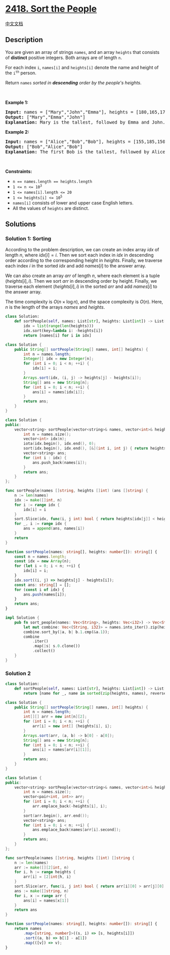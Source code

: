 # [2418. Sort the People](https://leetcode.com/problems/sort-the-people)

[中文文档](/solution/2400-2499/2418.Sort%20the%20People/README.md)

<!-- tags:Array,Hash Table,String,Sorting -->

<!-- difficulty:Easy -->

## Description

<p>You are given an array of strings <code>names</code>, and an array <code>heights</code> that consists of <strong>distinct</strong> positive integers. Both arrays are of length <code>n</code>.</p>

<p>For each index <code>i</code>, <code>names[i]</code> and <code>heights[i]</code> denote the name and height of the <code>i<sup>th</sup></code> person.</p>

<p>Return <code>names</code><em> sorted in <strong>descending</strong> order by the people&#39;s heights</em>.</p>

<p>&nbsp;</p>
<p><strong class="example">Example 1:</strong></p>

<pre>
<strong>Input:</strong> names = [&quot;Mary&quot;,&quot;John&quot;,&quot;Emma&quot;], heights = [180,165,170]
<strong>Output:</strong> [&quot;Mary&quot;,&quot;Emma&quot;,&quot;John&quot;]
<strong>Explanation:</strong> Mary is the tallest, followed by Emma and John.
</pre>

<p><strong class="example">Example 2:</strong></p>

<pre>
<strong>Input:</strong> names = [&quot;Alice&quot;,&quot;Bob&quot;,&quot;Bob&quot;], heights = [155,185,150]
<strong>Output:</strong> [&quot;Bob&quot;,&quot;Alice&quot;,&quot;Bob&quot;]
<strong>Explanation:</strong> The first Bob is the tallest, followed by Alice and the second Bob.
</pre>

<p>&nbsp;</p>
<p><strong>Constraints:</strong></p>

<ul>
	<li><code>n == names.length == heights.length</code></li>
	<li><code>1 &lt;= n &lt;= 10<sup>3</sup></code></li>
	<li><code>1 &lt;= names[i].length &lt;= 20</code></li>
	<li><code>1 &lt;= heights[i] &lt;= 10<sup>5</sup></code></li>
	<li><code>names[i]</code> consists of lower and upper case English letters.</li>
	<li>All the values of <code>heights</code> are distinct.</li>
</ul>

## Solutions

### Solution 1: Sorting

According to the problem description, we can create an index array $idx$ of length $n$, where $idx[i]=i$. Then we sort each index in $idx$ in descending order according to the corresponding height in $heights$. Finally, we traverse each index $i$ in the sorted $idx$ and add $names[i]$ to the answer array.

We can also create an array $arr$ of length $n$, where each element is a tuple $(heights[i], i)$. Then we sort $arr$ in descending order by height. Finally, we traverse each element $(heights[i], i)$ in the sorted $arr$ and add $names[i]$ to the answer array.

The time complexity is $O(n \times \log n)$, and the space complexity is $O(n)$. Here, $n$ is the length of the arrays $names$ and $heights$.

<!-- tabs:start -->

```python
class Solution:
    def sortPeople(self, names: List[str], heights: List[int]) -> List[str]:
        idx = list(range(len(heights)))
        idx.sort(key=lambda i: -heights[i])
        return [names[i] for i in idx]
```

```java
class Solution {
    public String[] sortPeople(String[] names, int[] heights) {
        int n = names.length;
        Integer[] idx = new Integer[n];
        for (int i = 0; i < n; ++i) {
            idx[i] = i;
        }
        Arrays.sort(idx, (i, j) -> heights[j] - heights[i]);
        String[] ans = new String[n];
        for (int i = 0; i < n; ++i) {
            ans[i] = names[idx[i]];
        }
        return ans;
    }
}
```

```cpp
class Solution {
public:
    vector<string> sortPeople(vector<string>& names, vector<int>& heights) {
        int n = names.size();
        vector<int> idx(n);
        iota(idx.begin(), idx.end(), 0);
        sort(idx.begin(), idx.end(), [&](int i, int j) { return heights[j] < heights[i]; });
        vector<string> ans;
        for (int i : idx) {
            ans.push_back(names[i]);
        }
        return ans;
    }
};
```

```go
func sortPeople(names []string, heights []int) (ans []string) {
	n := len(names)
	idx := make([]int, n)
	for i := range idx {
		idx[i] = i
	}
	sort.Slice(idx, func(i, j int) bool { return heights[idx[j]] < heights[idx[i]] })
	for _, i := range idx {
		ans = append(ans, names[i])
	}
	return
}
```

```ts
function sortPeople(names: string[], heights: number[]): string[] {
    const n = names.length;
    const idx = new Array(n);
    for (let i = 0; i < n; ++i) {
        idx[i] = i;
    }
    idx.sort((i, j) => heights[j] - heights[i]);
    const ans: string[] = [];
    for (const i of idx) {
        ans.push(names[i]);
    }
    return ans;
}
```

```rust
impl Solution {
    pub fn sort_people(names: Vec<String>, heights: Vec<i32>) -> Vec<String> {
        let mut combine: Vec<(String, i32)> = names.into_iter().zip(heights.into_iter()).collect();
        combine.sort_by(|a, b| b.1.cmp(&a.1));
        combine
            .iter()
            .map(|s| s.0.clone())
            .collect()
    }
}
```

<!-- tabs:end -->

### Solution 2

<!-- tabs:start -->

```python
class Solution:
    def sortPeople(self, names: List[str], heights: List[int]) -> List[str]:
        return [name for _, name in sorted(zip(heights, names), reverse=True)]
```

```java
class Solution {
    public String[] sortPeople(String[] names, int[] heights) {
        int n = names.length;
        int[][] arr = new int[n][2];
        for (int i = 0; i < n; ++i) {
            arr[i] = new int[] {heights[i], i};
        }
        Arrays.sort(arr, (a, b) -> b[0] - a[0]);
        String[] ans = new String[n];
        for (int i = 0; i < n; ++i) {
            ans[i] = names[arr[i][1]];
        }
        return ans;
    }
}
```

```cpp
class Solution {
public:
    vector<string> sortPeople(vector<string>& names, vector<int>& heights) {
        int n = names.size();
        vector<pair<int, int>> arr;
        for (int i = 0; i < n; ++i) {
            arr.emplace_back(-heights[i], i);
        }
        sort(arr.begin(), arr.end());
        vector<string> ans;
        for (int i = 0; i < n; ++i) {
            ans.emplace_back(names[arr[i].second]);
        }
        return ans;
    }
};
```

```go
func sortPeople(names []string, heights []int) []string {
	n := len(names)
	arr := make([][2]int, n)
	for i, h := range heights {
		arr[i] = [2]int{h, i}
	}
	sort.Slice(arr, func(i, j int) bool { return arr[i][0] > arr[j][0] })
	ans := make([]string, n)
	for i, x := range arr {
		ans[i] = names[x[1]]
	}
	return ans
}
```

```ts
function sortPeople(names: string[], heights: number[]): string[] {
    return names
        .map<[string, number]>((s, i) => [s, heights[i]])
        .sort((a, b) => b[1] - a[1])
        .map(([v]) => v);
}
```

<!-- tabs:end -->

<!-- end -->
